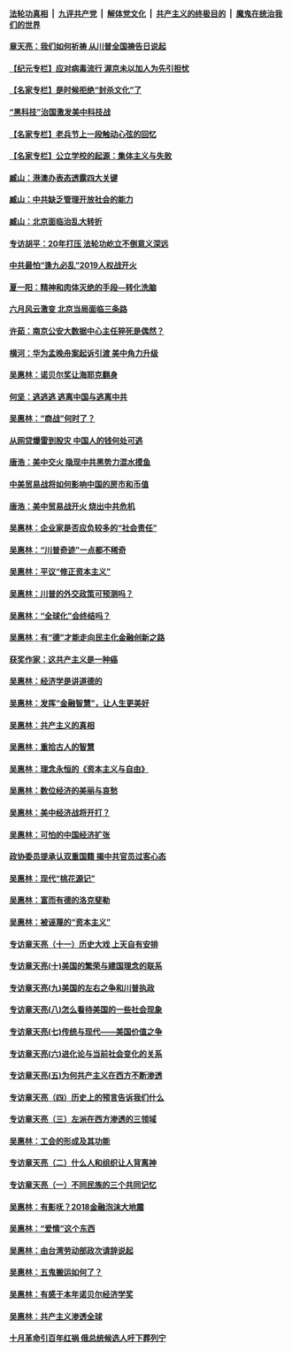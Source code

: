 ####  [法轮功真相](../../../../basic/blob/master/README.md?t=06231602) &nbsp;|&nbsp; [九评共产党](../../../../9ping.md/blob/master/README.md?t=06231602) &nbsp;|&nbsp; [解体党文化](../../../../jtdwh.md/blob/master/README.md?t=06231602)  &nbsp;|&nbsp; [共产主义的终极目的](../../../../gczydzjmd.md/blob/master/README.md?t=06231602) &nbsp;|&nbsp; [魔鬼在统治我们的世界](../../../../mgztzwmdsj.md/blob/master/README.md?t=06231602) 

#### [章天亮：我们如何祈祷 从川普全国祷告日说起](../pages/nsc423/n11944627.md?t=06231602) 

#### [【纪元专栏】应对病毒流行 渥京未以加人为先引担忧](../pages/nsc423/n11875714.md?t=06231602) 

#### [【名家专栏】是时候拒绝“封杀文化”了](../pages/nsc423/n11814093.md?t=06231602) 

#### [“黑科技”治国激发美中科技战](../pages/nsc423/n11638056.md?t=06231602) 

#### [【名家专栏】老兵节上一段触动心弦的回忆](../pages/nsc423/n11646016.md?t=06231602) 

#### [【名家专栏】公立学校的起源：集体主义与失败](../pages/nsc423/n11601833.md?t=06231602) 

#### [臧山：港澳办表态透露四大关键](../pages/nsc423/n11421628.md?t=06231602) 

#### [臧山：中共缺乏管理开放社会的能力](../pages/nsc423/n11407457.md?t=06231602) 

#### [臧山：北京面临治乱大转折](../pages/nsc423/n11406895.md?t=06231602) 

#### [专访胡平：20年打压 法轮功屹立不倒意义深远](../pages/nsc423/n11398800.md?t=06231602) 

#### [中共最怕“逢九必乱”2019人权战开火](../pages/nsc423/n11385248.md?t=06231602) 

#### [夏一阳：精神和肉体灭绝的手段—转化洗脑](../pages/nsc423/n11368250.md?t=06231602) 

#### [六月风云激变 北京当局面临三条路](../pages/nsc423/n11313668.md?t=06231602) 

#### [许茹：南京公安大数据中心主任猝死是偶然？](../pages/nsc423/n11064744.md?t=06231602) 

#### [横河：华为孟晚舟案起诉引渡 美中角力升级](../pages/nsc423/n11027230.md?t=06231602) 

#### [吴惠林：诺贝尔奖让海耶克翻身](../pages/nsc423/n10890049.md?t=06231602) 

#### [何坚：逃逃逃 逃离中国与逃离中共](../pages/nsc423/n10592891.md?t=06231602) 

#### [吴惠林：“商战”何时了？](../pages/nsc423/n10573558.md?t=06231602) 

#### [从网贷爆雷到股灾 中国人的钱何处可逃](../pages/nsc423/n10572800.md?t=06231602) 

#### [唐浩：美中交火 隐现中共黑势力混水摸鱼](../pages/nsc423/n10544040.md?t=06231602) 

#### [中美贸易战将如何影响中国的房市和币值](../pages/nsc423/n10543697.md?t=06231602) 

#### [唐浩：美中贸易战开火 烧出中共危机](../pages/nsc423/n10540126.md?t=06231602) 

#### [吴惠林：企业家是否应负较多的“社会责任”](../pages/nsc423/n10535022.md?t=06231602) 

#### [吴惠林：“川普奇迹”一点都不稀奇](../pages/nsc423/n10512808.md?t=06231602) 

#### [吴惠林：平议“修正资本主义”](../pages/nsc423/n10495724.md?t=06231602) 

#### [吴惠林：川普的外交政策可预测吗？](../pages/nsc423/n10462387.md?t=06231602) 

#### [吴惠林：“全球化”会终结吗？](../pages/nsc423/n10452838.md?t=06231602) 

#### [吴惠林：有“德”才能走向民主化金融创新之路](../pages/nsc423/n10432292.md?t=06231602) 

#### [获奖作家：这共产主义是一种癌](../pages/nsc423/n10431541.md?t=06231602) 

#### [吴惠林：经济学是讲道德的](../pages/nsc423/n10398014.md?t=06231602) 

#### [吴惠林：发挥“金融智慧”，让人生更美好](../pages/nsc423/n10375019.md?t=06231602) 

#### [吴惠林：共产主义的真相](../pages/nsc423/n10351394.md?t=06231602) 

#### [吴惠林：重拾古人的智慧](../pages/nsc423/n10337691.md?t=06231602) 

#### [吴惠林：理念永恒的《资本主义与自由》](../pages/nsc423/n10316274.md?t=06231602) 

#### [吴惠林：数位经济的美丽与哀愁](../pages/nsc423/n10292946.md?t=06231602) 

#### [吴惠林：美中经济战将开打？](../pages/nsc423/n10258825.md?t=06231602) 

#### [吴惠林：可怕的中国经济扩张](../pages/nsc423/n10219147.md?t=06231602) 

#### [政协委员提承认双重国籍 揭中共官员过客心态](../pages/nsc423/n10208809.md?t=06231602) 

#### [吴惠林：现代“桃花源记”](../pages/nsc423/n10185234.md?t=06231602) 

#### [吴惠林：富而有德的洛克斐勒](../pages/nsc423/n10142264.md?t=06231602) 

#### [吴惠林：被诬蔑的“资本主义”](../pages/nsc423/n10124816.md?t=06231602) 

#### [专访章天亮（十一）历史大戏 上天自有安排](../pages/nsc423/n10094905.md?t=06231602) 

#### [专访章天亮(十)美国的繁荣与建国理念的联系](../pages/nsc423/n10094899.md?t=06231602) 

#### [专访章天亮(九)美国的左右之争和川普执政](../pages/nsc423/n10094889.md?t=06231602) 

#### [专访章天亮(八)怎么看待美国的一些社会现象](../pages/nsc423/n10094857.md?t=06231602) 

#### [专访章天亮(七)传统与现代——美国价值之争](../pages/nsc423/n10093140.md?t=06231602) 

#### [专访章天亮(六)进化论与当前社会变化的关系](../pages/nsc423/n10092036.md?t=06231602) 

#### [专访章天亮(五)为何共产主义在西方不断渗透](../pages/nsc423/n10083620.md?t=06231602) 

#### [专访章天亮（四）历史上的预言告诉我们什么](../pages/nsc423/n10083606.md?t=06231602) 

#### [专访章天亮（三）左派在西方渗透的三领域](../pages/nsc423/n10081115.md?t=06231602) 

#### [吴惠林：工会的形成及其功能](../pages/nsc423/n10080633.md?t=06231602) 

#### [专访章天亮（二）什么人和组织让人背离神](../pages/nsc423/n10076637.md?t=06231602) 

#### [专访章天亮（一）不同民族的三个共同记忆](../pages/nsc423/n10074188.md?t=06231602) 

#### [吴惠林：有影呒？2018金融泡沫大地震](../pages/nsc423/n10040534.md?t=06231602) 

#### [吴惠林：“爱情”这个东西](../pages/nsc423/n10019423.md?t=06231602) 

#### [吴惠林：由台湾劳动部政次请辞说起](../pages/nsc423/n9979679.md?t=06231602) 

#### [吴惠林：五鬼搬运如何了？](../pages/nsc423/n9925338.md?t=06231602) 

#### [吴惠林：有感于本年诺贝尔经济学奖](../pages/nsc423/n9871883.md?t=06231602) 

#### [吴惠林：共产主义渗透全球](../pages/nsc423/n9812748.md?t=06231602) 

#### [十月革命引百年红祸 俄总统候选人吁下葬列宁](../pages/nsc423/n9810182.md?t=06231602) 

